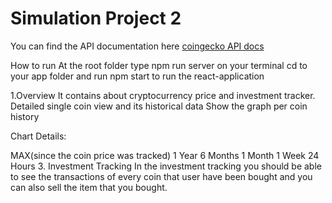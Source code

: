 # Simulation Project 2

You can find the API documentation here
[coingecko API docs](https://www.coingecko.com/api/documentations/v3)

How to run 
At the root folder type npm run server on your terminal
cd to your app folder and run npm start to run the react-application


1.Overview
It contains about cryptocurrency price and investment tracker.
Detailed single coin view and its historical data
Show the graph per coin history

Chart Details:

MAX(since the coin price was tracked)
1 Year
6 Months
1 Month
1 Week
24 Hours
3. Investment Tracking
In the investment tracking you should be able to see the transactions of every coin that user have been bought and you can also sell the item that you bought.


